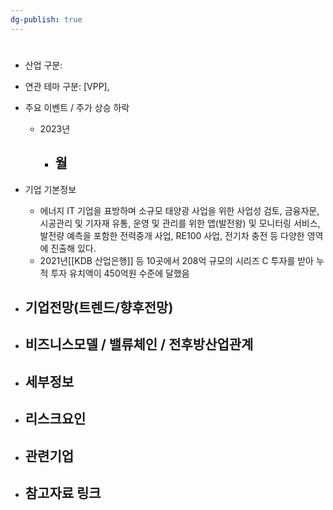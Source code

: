 ```yaml
---
dg-publish: true
---
```

#

- 산업 구분:


- 연관 테마 구분: [VPP], 



- 주요 이벤트  /  주가 상승 하락
	- 2023년
		- 월
			- 




- 기업 기본정보
	- 에너지 IT 기업을 표방하며 소규모 태양광 사업을 위한 사업성 검토, 금융자문, 시공관리 및 기자재 유통, 운영 및 관리를 위한 앱(발전왕) 및 모니터링 서비스, 발전량 예측을 포함한 전력중개 사업, RE100 사업, 전기차 충전 등 다양한 영역에 진출해 있다. 
	- 2021년[[KDB 산업은행]] 등 10곳에서 208억 규모의 시리즈 C 투자를 받아 누적 투자 유치액이 450억원 수준에 달했음 





 - 기업전망(트렌드/향후전망)
	- 





- 비즈니스모델 / 밸류체인 / 전후방산업관계
	- 





- 세부정보
	- 





- 리스크요인
	- 





- 관련기업
	- 




- 참고자료 링크
	- 
